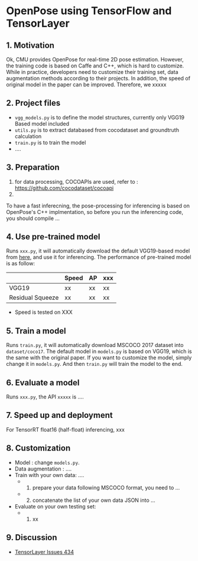 # OpenPose using TensorFlow and TensorLayer

## 1. Motivation

Ok, CMU provides OpenPose for real-time 2D pose estimation. However, the training code is based on Caffe and C++, which is hard to customize.
While in practice, developers need to customize their training set, data augmentation methods according to their projects.
In addition, the speed of original model in the paper can be improved.
Therefore, we xxxxx

## 2. Project files

- `vgg_models.py` is to define the model structures, currently only VGG19 Based model included
- `utils.py` is to extract databased from cocodataset and groundtruth calculation
- `train.py` is to train the model
- ....

## 3. Preparation


1. for data processing, COCOAPIs are used, refer to : https://github.com/cocodataset/cocoapi
2.
To have a fast inferecning, the pose-processing for inferencing is based on OpenPose's C++ implmentation, so before you run the inferencing code, 
you should compile ...

## 4. Use pre-trained model

Runs `xxx.py`, it will automatically download the default VGG19-based model from [here](https://github.com/tensorlayer/pretrained-models), 
and use it for inferencing.
The performance of pre-trained model is as follow:

|             	| Speed      	| AP      	| xxx |
|-------------	|---------------	|---------------	|---------------	|
| VGG19 	| xx	| xx	| xx 	| 
| Residual Squeeze  	| xx	| xx 	| xx 	| 

- Speed is tested on XXX

## 5. Train a model

Runs `train.py`, it will automatically download MSCOCO 2017 dataset into `dataset/coco17`. 
The default model in `models.py` is based on VGG19, which is the same with the original paper. 
If you want to customize the model, simply change it in `models.py`.
And then `train.py` will train the model to the end.

## 6. Evaluate a model

Runs `xxx.py`, the API `xxxxx` is ....

## 7. Speed up and deployment

For TensorRT float16 (half-float) inferencing, xxx

## 8. Customization
- Model : change `models.py`.
- Data augmentation : ....
- Train with your own data: ....  
    - 1) prepare your data following MSCOCO format, you need to ...
    - 2) concatenate the list of your own data JSON into ...
- Evaluate on your own testing set:
    - 1) xx

## 9. Discussion

- [TensorLayer Issues 434](https://github.com/tensorlayer/tensorlayer/issues/434)

